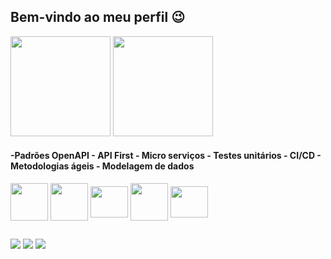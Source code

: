 ## Bem-vindo ao meu perfil 😉 ##
 
<div style="display: inline_block">
<img height="160em" src="https://github-readme-stats.vercel.app/api?username=viniciuslopes98&show_icons=true&theme=dracula&include_all_commits=true&count_private=true"/>
<img height="160em" src="https://github-readme-stats.vercel.app/api/top-langs/?username=viniciuslopes98&layout=compact&langs_count=7&theme=dracula"/>
</div>

#### -Padrões OpenAPI - API First - Micro serviços - Testes unitários - CI/CD - Metodologias ágeis - Modelagem de dados

<div style="display: inline_block;">
<img align="center" alt="" height="60" width="60" src="https://cdn.jsdelivr.net/gh/devicons/devicon/icons/java/java-original-wordmark.svg">
<img align="center" alt="" height="60" width="60" src="https://cdn.jsdelivr.net/gh/devicons/devicon/icons/spring/spring-original-wordmark.svg">
<img align="center" alt="" height="50" width="60" src="https://cdn.jsdelivr.net/gh/devicons/devicon/icons/oracle/oracle-original.svg">
<img align="center" alt="" height="60" width="60" src="https://cdn.jsdelivr.net/gh/devicons/devicon/icons/mysql/mysql-original-wordmark.svg">
<img align="center" alt="" height="50" width="60" src="https://www.svgrepo.com/show/374111/swagger.svg">
</div>

##

<div>
  <a href="https://instagram.com/zm1hawk" target="_blank"><img src="https://img.shields.io/badge/-Instagram-%23E4405F?style=for-the-badge&logo=instagram&logoColor=white" target="_blank"></a>
  <a href = "mailto:contatovinicius6.lopes6@gmail.com"><img src="https://img.shields.io/badge/-Gmail-%23333?style=for-the-badge&logo=gmail&logoColor=white" target="_blank"></a>
  <a href="https://www.linkedin.com/in/vinicius-l-4181b9ba/" target="_blank"><img src="https://img.shields.io/badge/-LinkedIn-%230077B5?style=for-the-badge&logo=linkedin&logoColor=white" target="_blank"></a>             
 </div>
 

              
          
